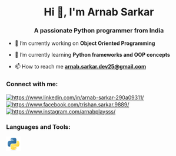<h1 align="center">Hi 👋, I'm Arnab Sarkar</h1>
<h3 align="center">A passionate Python programmer from India</h3>

- 🔭 I’m currently working on **Object Oriented Programming**

- 🌱 I’m currently learning **Python frameworks and OOP concepts**

- 📫 How to reach me **arnab.sarkar.dev25@gmail.com**

<h3 align="left">Connect with me:</h3>
<p align="left">
<a href="https://linkedin.com/in/https://www.linkedin.com/in/arnab-sarkar-290a09311/" target="blank"><img align="center" src="https://raw.githubusercontent.com/rahuldkjain/github-profile-readme-generator/master/src/images/icons/Social/linked-in-alt.svg" alt="https://www.linkedin.com/in/arnab-sarkar-290a09311/" height="30" width="40" /></a>
<a href="https://fb.com/https://www.facebook.com/trishan.sarkar.9889/" target="blank"><img align="center" src="https://raw.githubusercontent.com/rahuldkjain/github-profile-readme-generator/master/src/images/icons/Social/facebook.svg" alt="https://www.facebook.com/trishan.sarkar.9889/" height="30" width="40" /></a>
<a href="https://instagram.com/https://www.instagram.com/arnabplaysss/" target="blank"><img align="center" src="https://raw.githubusercontent.com/rahuldkjain/github-profile-readme-generator/master/src/images/icons/Social/instagram.svg" alt="https://www.instagram.com/arnabplaysss/" height="30" width="40" /></a>
</p>

<h3 align="left">Languages and Tools:</h3>
<p align="left"> <a href="https://www.python.org" target="_blank" rel="noreferrer"> <img src="https://raw.githubusercontent.com/devicons/devicon/master/icons/python/python-original.svg" alt="python" width="40" height="40"/> </a> </p>
